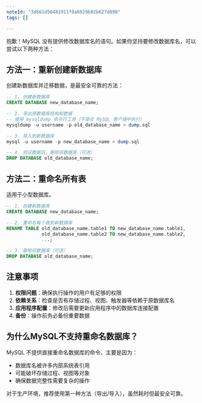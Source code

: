 ```yaml
---
noteId: "3d661d50481911f0a6929b02b627d898"
tags: []

---
```


抱歉！MySQL 没有提供修改数据库名的语句。如果你坚持要修改数据库名，可以尝试以下两种方法：

## 方法一：重新创建新数据库

创建新数据库并迁移数据，是最安全可靠的方法：

```sql
-- 1. 创建新数据库
CREATE DATABASE new_database_name;

-- 2. 导出原数据库结构和数据
-- 使用 mysqldump 命令行工具（不是在 MySQL 客户端中执行）
mysqldump -u username -p old_database_name > dump.sql

-- 3. 导入到新数据库
mysql -u username -p new_database_name < dump.sql

-- 4. 验证数据后，删除旧数据库（可选）
DROP DATABASE old_database_name;
```

## 方法二：重命名所有表

适用于小型数据库。

```sql
-- 1. 创建新数据库
CREATE DATABASE new_database_name;

-- 2. 重命名每个表到新数据库
RENAME TABLE old_database_name.table1 TO new_database_name.table1,
             old_database_name.table2 TO new_database_name.table2,
             ...;

-- 3. 删除旧数据库（可选）
DROP DATABASE old_database_name;
```


## 注意事项

1. **权限问题**：确保执行操作的用户有足够的权限
2. **依赖关系**：检查是否有存储过程、视图、触发器等依赖于原数据库名
3. **应用程序配置**：修改后需要更新应用程序中的数据库连接配置
4. **备份**：操作前务必备份重要数据

## 为什么MySQL不支持重命名数据库？

MySQL 不提供直接重命名数据库的命令，主要是因为：

- 数据库名被许多内部系统表引用
- 可能破坏存储过程、视图等对象
- 确保数据完整性需要复杂的操作

对于生产环境，推荐使用第一种方法（导出/导入），虽然耗时但最安全可靠。